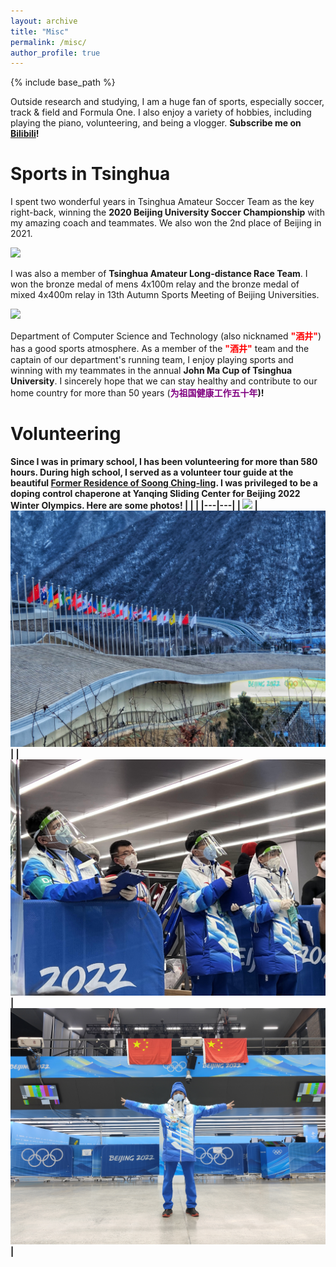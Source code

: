 ```yaml
---
layout: archive
title: "Misc"
permalink: /misc/
author_profile: true
---
```


{% include base_path %}


Outside research and studying, I am a huge fan of sports, especially soccer, track & field and Formula One. I also enjoy a variety of hobbies, including playing the piano, volunteering, and being a vlogger. **Subscribe me on [Bilibili](https://space.bilibili.com/26738853)!**

Sports in Tsinghua
======

I spent two wonderful years in Tsinghua Amateur Soccer Team as the key right-back, winning the <b>2020 Beijing University Soccer Championship</b> with my amazing coach and teammates. We also won the 2nd place of Beijing in 2021.

![](/images/misc/sports.png)


I was also a member of **Tsinghua Amateur Long-distance Race Team**. I won the bronze medal of mens 4x100m relay and the bronze medal of mixed 4x400m relay in 13th Autumn Sports Meeting of Beijing Universities.

![](/images/misc/sports-cs.png)



Department of Computer Science and Technology (also nicknamed <b><font color="red">"酒井"</font></b>) has a good sports atmosphere. As a member of the  <b><font color="red">"酒井"</font></b> team and the captain of our department's running team, I enjoy playing sports and winning with my teammates in the annual <b>John Ma Cup of Tsinghua University</b>. I sincerely hope that we can stay healthy and contribute to our home country for more than 50 years (<b><font color="purple">为祖国健康工作五十年<b></font>)!

Volunteering
======
Since I was in primary school, I has been volunteering for more than 580 hours. During high school, I served as a volunteer tour guide at the beautiful [Former Residence of Soong Ching-ling](http://www.sql.org.cn/). I was privileged to be a doping control chaperone at Yanqing Sliding Center for Beijing 2022 Winter Olympics. Here are some photos!
| | |
|---|---|
| ![](/images/misc/bj2022-1.jpg) | ![](/images/misc/bj2022-2.jpg)  |
| ![](/images/misc/bj2022-3.jpg)  | ![](/images/misc/bj2022-4.jpg)  |


<!-- 

* B.S. in GitHub, GitHub University, 2012
* M.S. in Jekyll, GitHub University, 2014
* Ph.D in Version Control Theory, GitHub University, 2018 (expected)

Work experience
======
* Summer 2015: Research Assistant
  * Github University
  * Duties included: Tagging issues
  * Supervisor: Professor Git

* Fall 2015: Research Assistant
  * Github University
  * Duties included: Merging pull requests
  * Supervisor: Professor Hub
  
Skills
======
* Skill 1
* Skill 2
  * Sub-skill 2.1
  * Sub-skill 2.2
  * Sub-skill 2.3
* Skill 3

Publications
======
  <ul>{% for post in site.publications %}
    {% include archive-single-cv.html %}
  {% endfor %}</ul>
   -->
